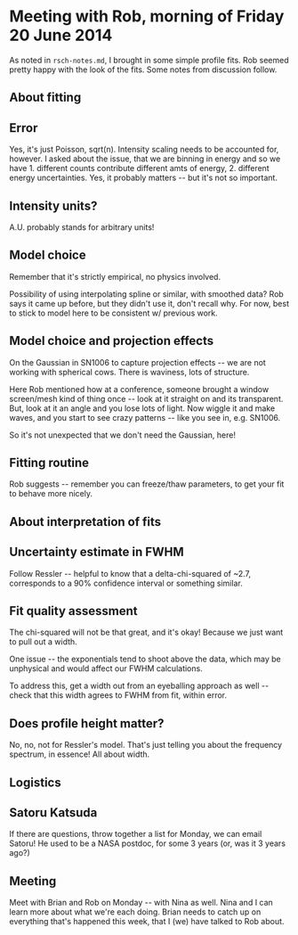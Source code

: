 Meeting with Rob, morning of Friday 20 June 2014
================================================

As noted in `rsch-notes.md`, I brought in some simple profile fits.  Rob seemed
pretty happy with the look of the fits.  Some notes from discussion follow.


About fitting
-------------

## Error
Yes, it's just Poisson, sqrt(n).  Intensity scaling needs to be
accounted for, however.  I asked about the issue, that we are binning in energy
and so we have 1. different counts contribute different amts of energy, 2.
different energy uncertainties.  Yes, it probably matters -- but it's not so
important.

## Intensity units?
A.U. probably stands for arbitrary units!

## Model choice
Remember that it's strictly empirical, no physics involved.

Possibility of using interpolating spline or similar, with smoothed data?
Rob says it came up before, but they didn't use it, don't recall why.
For now, best to stick to model here to be consistent w/ previous work.

## Model choice and projection effects
On the Gaussian in SN1006 to capture projection effects -- we are not working
with spherical cows.  There is waviness, lots of structure.

Here Rob mentioned how at a conference, someone brought a window screen/mesh
kind of thing once -- look at it straight on and its transparent.
But, look at it an angle and you lose lots of light.  Now wiggle it and make
waves, and you start to see crazy patterns -- like you see in, e.g. SN1006.

So it's not unexpected that we don't need the Gaussian, here!

## Fitting routine
Rob suggests -- remember you can freeze/thaw parameters, to get your fit to
behave more nicely.


About interpretation of fits
----------------------------

## Uncertainty estimate in FWHM
Follow Ressler -- helpful to know that a delta-chi-squared of ~2.7, corresponds
to a 90% confidence interval or something similar.

## Fit quality assessment
The chi-squared will not be that great, and it's okay!  Because we just want to
pull out a width.

One issue -- the exponentials tend to shoot above the data, which may
be unphysical and would affect our FWHM calculations.

To address this, get a width out from an eyeballing approach as well -- check
that this width agrees to FWHM from fit, within error.


## Does profile height matter?
No, no, not for Ressler's model.  That's just telling you about the frequency
spectrum, in essence!  All about width.


Logistics
---------

## Satoru Katsuda
If there are questions, throw together a list for Monday, we can email Satoru!
He used to be a NASA postdoc, for some 3 years (or, was it 3 years ago?)

## Meeting
Meet with Brian and Rob on Monday -- with Nina as well.  Nina and I can learn
more about what we're each doing.  Brian needs to catch up on everything that's
happened this week, that I (we) have talked to Rob about.

